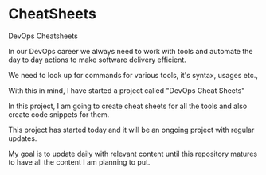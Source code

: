 # CheatSheets

DevOps Cheatsheets

In our DevOps career we always need to work with tools and automate the day to day actions to make software delivery efficient. 

We need to look up for commands for various tools, it's syntax, usages etc., 

With this in mind, I have started a project called "DevOps Cheat Sheets" 

In this project, I am going to create cheat sheets for all the tools and also create code snippets for them.

This project has started today and it will be an ongoing project with regular updates. 

My goal is to update daily with relevant content until this repository matures to have all the content I am planning to put. 


